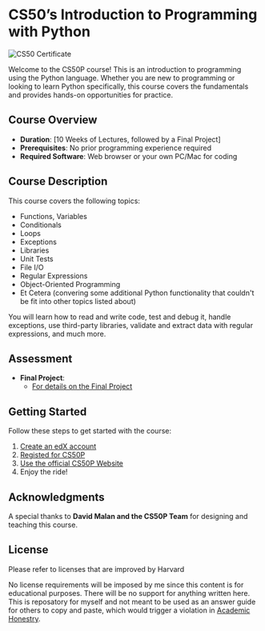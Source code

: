 # CS50’s Introduction to Programming with Python

![CS50 Certificate](https://certificates.cs50.io/ee76037b-4787-46f2-b001-dbe46bc27930.png?size=letter)

Welcome to the CS50P course! This is an introduction to programming using the Python language. Whether you are new to programming or looking to learn Python specifically, this course covers the fundamentals and provides hands-on opportunities for practice.

## Course Overview

- **Duration**: [10 Weeks of Lectures, followed by a Final Project]
- **Prerequisites**: No prior programming experience required
- **Required Software**: Web browser or your own PC/Mac for coding

## Course Description

This course covers the following topics:

- Functions, Variables
- Conditionals
- Loops
- Exceptions
- Libraries
- Unit Tests
- File I/O
- Regular Expressions
- Object-Oriented Programming
- Et Cetera (convering some additional Python functionality that couldn't be fit into other topics listed about)

You will learn how to read and write code, test and debug it, handle exceptions, use third-party libraries, validate and extract data with regular expressions, and much more.

## Assessment

- **Final Project**:
  - [For details on the Final Project](https://cs50.harvard.edu/python/2022/project/)

## Getting Started

Follow these steps to get started with the course:

1. [Create an edX account](https://www.edx.org/)
2. [Registed for CS50P](https://www.edx.org/learn/python/harvard-university-cs50-s-introduction-to-programming-with-python)
3. [Use the official CS50P Website](https://cs50.harvard.edu/python/2022/)
4. Enjoy the ride!

## Acknowledgments

A special thanks to **David Malan and the CS50P Team** for designing and teaching this course.

## License

Please refer to licenses that are improved by Harvard

No license requirements will be imposed by me since this content is for educational purposes. There will be no support for anything written here. This is reposatory for myself and not meant to be used as an answer guide for others to copy and paste, which would trigger a violation in [Academic Honestry](https://cs50.harvard.edu/python/2022/honesty/).
